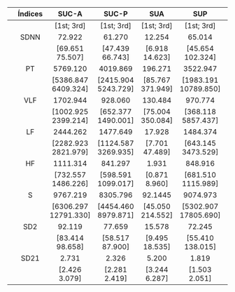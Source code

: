 |   | Índices | SUC-A                | SUC-P               | SUA              | SUP                  | SUB-A            | SUB-P            |
|:---:|:-------:|:--------------------:|:-------------------:|:----------------:|:--------------------:|:----------------:|:----------------:|
|   |         | [1st; 3rd]           | [1st; 3rd]          | [1st; 3rd]       | [1st; 3rd]           | [1st; 3rd]       | [1st; 3rd]       |
|   | SDNN    | 72.922               | 61.270              | 12.254           | 65.014               | 13.832           | 5.411            |
|   |         | [69.651 75.507]      | [47.439 66.743]     | [6.918 14.623]   | [45.654 102.324]     | [6.943 19.139]   | [4.062 8.942]    |
|   | PT      | 5769.120             | 4019.869            | 196.271          | 3522.947             | 211.946          | 12.713           |
|   |         | [5386.847 6409.324]  | [2415.904 5243.729] | [85.767 371.949] | [1983.191 10789.850] | [59.033 441.808] | [9.733 107.569]  |
|   | VLF     | 1702.944             | 928.060             | 130.484          | 970.774              | 80.911           | 4.783            |
|   |         | [1002.925 2399.214]  | [652.377 1490.001]  | [75.004 350.084] | [368.118 5857.437]   | [43.497 290.166] | [4.060 38.819]   |
|   | LF      | 2444.262             | 1477.649            | 17.928           | 1484.374             | 44.554           | 2.302            |
|   |         | [2282.923 2821.979]  | [1124.587 3269.935] | [7.701 47.489]   | [643.145 3473.529]   | [11.559 91.558]  | [0.372 13.708]   |
|   | HF      | 1111.314             | 841.297             | 1.931            | 848.916              | 2.914            | 3.014            |
|   |         | [732.557 1486.226]   | [598.591 1099.017]  | [0.871 8.960]    | [681.510 1115.989]   | [1.559 17.133]   | [1.367 7.395]    |
|   | S       | 9767.219             | 8305.796            | 92.1445          | 9074.973             | 114.042          | 17.795           |
|   |         | [6306.297 12791.330] | [4454.460 8979.871] | [45.050 214.552] | [5302.907 17805.690] | [45.823 356.170] | [17.052 162.300] |
|   | SD2     | 92.119               | 77.659              | 15.578           | 72.245               | 16.675           | 3.221            |
|   |         | [83.414 98.658]      | [58.517 87.900]     | [9.495 18.535]   | [55.410 138.015]     | [8.119 23.777]   | [2.872 8.614]    |
|   | SD21    | 2.731                | 2.326               | 5.200            | 1.819                | 3.824            | 1.519            |
|   |         | [2.426 3.079]        | [2.281 2.419]       | [3.244 6.287]    | [1.503 2.051]        | [3.185 8.214]    | [1.160 3.600]    |
